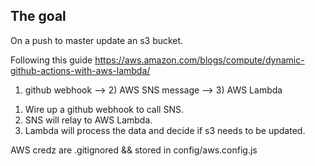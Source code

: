 ## The goal

On a push to master update an s3 bucket.

Following this guide
https://aws.amazon.com/blogs/compute/dynamic-github-actions-with-aws-lambda/


1) github webhook  -->  2) AWS SNS message -->  3) AWS Lambda

1. Wire up a github webhook to call SNS.
2. SNS will relay to AWS Lambda.
3. Lambda will process the data and decide if s3 needs to be updated.


AWS credz are .gitignored && stored in config/aws.config.js
